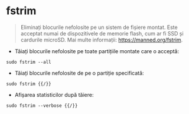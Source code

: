 # fstrim

> Eliminați blocurile nefolosite pe un sistem de fișiere montat.
> Este acceptat numai de dispozitivele de memorie flash, cum ar fi SSD și cardurile microSD.
> Mai multe informații: <https://manned.org/fstrim>.

- Tăiați blocurile nefolosite pe toate partițiile montate care o acceptă:

`sudo fstrim --all`

- Tăiați blocurile nefolosite de pe o partiție specificată:

`sudo fstrim {{/}}`

- Afișarea statisticilor după tăiere:

`sudo fstrim --verbose {{/}}`
